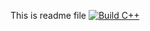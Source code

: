 This is readme file
[![Build C++](https://github.com/K3rpa/x06_assignment/actions/workflows/actions.yml/badge.svg)](https://github.com/K3rpa/x06_assignment/actions/workflows/actions.yml)
